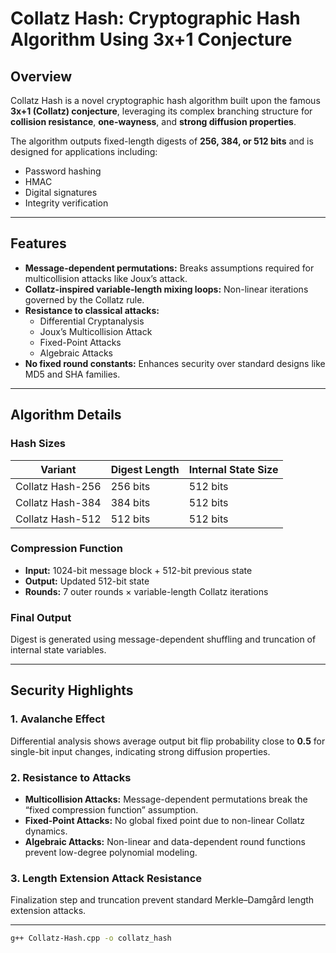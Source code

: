 # Collatz Hash: Cryptographic Hash Algorithm Using 3x+1 Conjecture

## Overview
Collatz Hash is a novel cryptographic hash algorithm built upon the famous **3x+1 (Collatz) conjecture**, leveraging its complex branching structure for **collision resistance**, **one-wayness**, and **strong diffusion properties**.  

The algorithm outputs fixed-length digests of **256, 384, or 512 bits** and is designed for applications including:
- Password hashing
- HMAC
- Digital signatures
- Integrity verification

---

## Features
- **Message-dependent permutations:** Breaks assumptions required for multicollision attacks like Joux’s attack.
- **Collatz-inspired variable-length mixing loops:** Non-linear iterations governed by the Collatz rule.
- **Resistance to classical attacks:**
  - Differential Cryptanalysis
  - Joux’s Multicollision Attack
  - Fixed-Point Attacks
  - Algebraic Attacks
- **No fixed round constants:** Enhances security over standard designs like MD5 and SHA families.

---

## Algorithm Details

### Hash Sizes
| Variant             | Digest Length | Internal State Size |
|---------------------|---------------|---------------------|
| Collatz Hash-256     | 256 bits       | 512 bits            |
| Collatz Hash-384     | 384 bits       | 512 bits            |
| Collatz Hash-512     | 512 bits       | 512 bits            |

### Compression Function
- **Input:** 1024-bit message block + 512-bit previous state  
- **Output:** Updated 512-bit state  
- **Rounds:** 7 outer rounds × variable-length Collatz iterations  

### Final Output
Digest is generated using message-dependent shuffling and truncation of internal state variables.

---

## Security Highlights

### 1. Avalanche Effect
Differential analysis shows average output bit flip probability close to **0.5** for single-bit input changes, indicating strong diffusion properties.

### 2. Resistance to Attacks
- **Multicollision Attacks:** Message-dependent permutations break the “fixed compression function” assumption.
- **Fixed-Point Attacks:** No global fixed point due to non-linear Collatz dynamics.
- **Algebraic Attacks:** Non-linear and data-dependent round functions prevent low-degree polynomial modeling.

### 3. Length Extension Attack Resistance
Finalization step and truncation prevent standard Merkle–Damgård length extension attacks.

---


```bash
g++ Collatz-Hash.cpp -o collatz_hash
